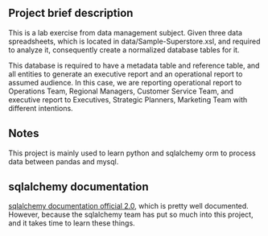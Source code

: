 ## Project brief description

This is a lab exercise from data management subject. Given three data spreadsheets, which is located in data/Sample-Superstore.xsl, and required to analyze it, consequently create a normalized database tables for it.

This database is required to have a metadata table and reference table, and all entities to generate an executive report and an operational report to assumed audience. In this case, we are reporting operational report to Operations Team, Regional Managers, Customer Service Team, and executive report to Executives, Strategic Planners, Marketing Team with different intentions.

## Notes

This project is mainly used to learn python and sqlalchemy orm to process data between pandas and mysql.

## sqlalchemy documentation

[sqlalchemy documentation official 2.0](https://docs.sqlalchemy.org/en/20/index.html), which is pretty well documented. However, because the sqlalchemy team has put so much into this project, and it takes time to learn these things.